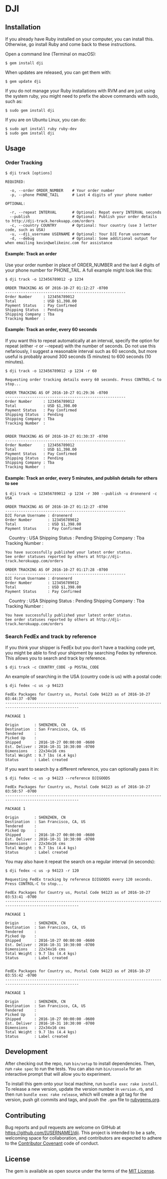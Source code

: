 # DJI



## Installation

If you already have Ruby installed on your computer, you can install this. Otherwise, go install Ruby and come back to these instructions.

Open a command line (Terminal on macOS):

    $ gem install dji

When updates are released, you can get them with:

    $ gem update dji

If you do not manage your Ruby installations with RVM and are just using the system ruby, you might need to prefix the above commands with sudo, such as:

    $ sudo gem install dji

If you are on Ubuntu Linux, you can do:

    $ sudo apt install ruby ruby-dev
    $ sudo gem install dji

## Usage

### Order Tracking

```
$ dji track [options]

REQUIRED:

  -o, --order ORDER_NUMBER    # Your order number
  -p, --phone PHONE_TAIL      # Last 4 digits of your phone number

OPTIONAL:
  
  -r, --repeat INTERVAL       # Optional: Repat every INTERVAL seconds
  --publish                   # Optional: Publish your order details to http://dji-track.herokuapp.com/orders
  -c, --country COUNTRY       # Optional: Your country (use 3 letter code, such as USA)
  -u, --dji_username USERNAME # Optional: Your DJI Forum username
  -d, --debug                 # Optional: Some additional output for when emailing kevin@welikeinc.com for assistance
```

#### Example: Track an order

Use your order number in place of ORDER_NUMBER and the last 4 digits of your phone number for PHONE_TAIL. A full example might look like this:

    $ dji track -o 123456789012 -p 1234

    ORDER TRACKING AS OF 2016-10-27 01:12:27 -0700
    ------------------------------------------------------
    Order Number     : 123456789012
    Total            : USD $1,398.00
    Payment Status   : Pay Confirmed
    Shipping Status  : Pending
    Shipping Company : Tba
    Tracking Number  : 

#### Example: Track an order, every 60 seconds

If you want this to repeat automatically at an interval, specify the option for repeat (either -r or --repeat) with the number of seconds. Do not use this nefariously, I suggest a reasonable interval such as 60 seconds, but more useful is probably around 300 seconds (5 minutes) to 600 seconds (10 minutes).

    $ dji track -o 123456789012 -p 1234 -r 60

    Requesting order tracking details every 60 seconds. Press CONTROL-C to stop...

    ORDER TRACKING AS OF 2016-10-27 01:29:36 -0700
    ------------------------------------------------------
    Order Number     : 123456789012
    Total            : USD $1,398.00
    Payment Status   : Pay Confirmed
    Shipping Status  : Pending
    Shipping Company : Tba
    Tracking Number  : 


    ORDER TRACKING AS OF 2016-10-27 01:30:37 -0700
    ------------------------------------------------------
    Order Number     : 123456789012
    Total            : USD $1,398.00
    Payment Status   : Pay Confirmed
    Shipping Status  : Pending
    Shipping Company : Tba
    Tracking Number  : 

#### Example: Track an order, every 5 minutes, and publish details for others to see

    $ dji track -o 123456789012 -p 1234 -r 300 --publish -u dronenerd -c USA

    ORDER TRACKING AS OF 2016-10-27 01:12:27 -0700
    ------------------------------------------------------
    DJI Forum Username : dronenerd
    Order Number       : 123456789012
    Total              : USD $1,398.00
    Payment Status     : Pay Confirmed
    Country            : USA
    Shipping Status    : Pending
    Shipping Company   : Tba
    Tracking Number    : 
    
    You have successfully published your latest order status.
    See order statuses reported by others at http://dji-track.herokuapp.com/orders
    
    ORDER TRACKING AS OF 2016-10-27 01:17:28 -0700
    ------------------------------------------------------
    DJI Forum Username : dronenerd
    Order Number       : 123456789012
    Total              : USD $1,398.00
    Payment Status     : Pay Confirmed
    Country            : USA
    Shipping Status    : Pending
    Shipping Company   : Tba
    Tracking Number    : 
    
    You have successfully published your latest order status.
    See order statuses reported by others at http://dji-track.herokuapp.com/orders

### Search FedEx and track by reference

If you think your shipper is FedEx but you don't have a tracking code yet, you might be able to find your shipment by
searching Fedex by reference. This allows you to search and track by reference.

    $ dji track -c COUNTRY_CODE -p POSTAL_CODE

An example of searching in the USA (country code is us) with a postal code:

    $ dji fedex -c us -p 94123

    FedEx Packages for Country us, Postal Code 94123 as of 2016-10-27 03:44:37 -0700
    -------------------------------------------------------------------------------------------------------

    PACKAGE 1

    Origin       : SHENZHEN, CN
    Destination  : San Francisco, CA, US
    Tendered     : 
    Picked Up    : 
    Shipped      : 2016-10-27 00:00:00 -0600
    Est. Deliver : 2016-10-31 10:30:00 -0700
    Dimensions   : 22x34x16 cms
    Total Weight : 9.7 lbs (4.4 kgs)
    Status       : Label created

If you want to search by a different reference, you can optionally pass it in:

    $ dji fedex -c us -p 94123 --reference DJIGOODS

    FedEx Packages for Country us, Postal Code 94123 as of 2016-10-27 03:50:57 -0700
    -------------------------------------------------------------------------------------------------------

    PACKAGE 1

    Origin       : SHENZHEN, CN
    Destination  : San Francisco, CA, US
    Tendered     : 
    Picked Up    : 
    Shipped      : 2016-10-27 00:00:00 -0600
    Est. Deliver : 2016-10-31 10:30:00 -0700
    Dimensions   : 22x34x16 cms
    Total Weight : 9.7 lbs (4.4 kgs)
    Status       : Label created

You may also have it repeat the search on a regular interval (in seconds):

    $ dji fedex -c us -p 94123 -r 120

    Requesting FedEx tracking by reference DJIGOODS every 120 seconds. Press CONTROL-C to stop...

    FedEx Packages for Country us, Postal Code 94123 as of 2016-10-27 03:53:41 -0700
    -------------------------------------------------------------------------------------------------------

    PACKAGE 1

    Origin       : SHENZHEN, CN
    Destination  : San Francisco, CA, US
    Tendered     : 
    Picked Up    : 
    Shipped      : 2016-10-27 00:00:00 -0600
    Est. Deliver : 2016-10-31 10:30:00 -0700
    Dimensions   : 22x34x16 cms
    Total Weight : 9.7 lbs (4.4 kgs)
    Status       : Label created


    FedEx Packages for Country us, Postal Code 94123 as of 2016-10-27 03:55:42 -0700
    -------------------------------------------------------------------------------------------------------

    PACKAGE 1

    Origin       : SHENZHEN, CN
    Destination  : San Francisco, CA, US
    Tendered     : 
    Picked Up    : 
    Shipped      : 2016-10-27 00:00:00 -0600
    Est. Deliver : 2016-10-31 10:30:00 -0700
    Dimensions   : 22x34x16 cms
    Total Weight : 9.7 lbs (4.4 kgs)
    Status       : Label created

## Development

After checking out the repo, run `bin/setup` to install dependencies. Then, run `rake spec` to run the tests. You can also run `bin/console` for an interactive prompt that will allow you to experiment.

To install this gem onto your local machine, run `bundle exec rake install`. To release a new version, update the version number in `version.rb`, and then run `bundle exec rake release`, which will create a git tag for the version, push git commits and tags, and push the `.gem` file to [rubygems.org](https://rubygems.org).

## Contributing

Bug reports and pull requests are welcome on GitHub at https://github.com/[USERNAME]/dji. This project is intended to be a safe, welcoming space for collaboration, and contributors are expected to adhere to the [Contributor Covenant](http://contributor-covenant.org) code of conduct.


## License

The gem is available as open source under the terms of the [MIT License](http://opensource.org/licenses/MIT).

